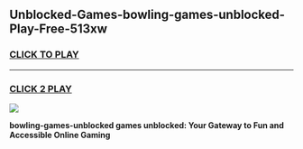 
## Unblocked-Games-bowling-games-unblocked-Play-Free-513xw
<h3>
<a href="https://premium76.site?title=bowling-games-unblocked&ref=22A">CLICK TO PLAY</a></h3>
<hr>

<h3>
<a href="https://premium76.site?title=bowling-games-unblocked&ref=22A">CLICK 2 PLAY</a>
  
</h3>

<a href="https://premium76.site?title=bowling-games-unblocked&ref=22A"><img src="https://clearcache.store/games.png"></a>


**bowling-games-unblocked games unblocked: Your Gateway to Fun and Accessible Online Gaming**
